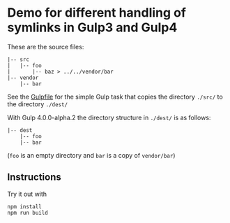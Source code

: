 # Demo for different handling of symlinks in Gulp3 and Gulp4

These are the source files:
```
|-- src
|   |-- foo
|       |-- baz > ../../vendor/bar
|-- vendor
    |-- bar
```

See the [Gulpfile](gulpfile.js) for the simple Gulp task that copies the directory `./src/` to the directory `./dest/`

With Gulp 4.0.0-alpha.2 the directory structure in `./dest/` is as follows:
```
|-- dest
    |-- foo
    |-- bar
```
(`foo` is an empty directory and `bar` is a copy of `vendor/bar`)

## Instructions
Try it out with
```shell
npm install
npm run build
```
